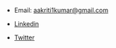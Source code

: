 * Email: [aakriti1kumar@gmail.com](mailto:aakriti1kumar@gmail.com)

* [Linkedin](https://www.linkedin.com/in/aakriti1kumar/)

* [Twitter](https://twitter.com/aakriti1kumar)
